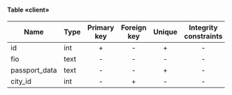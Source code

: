#### Table «client»

| Name          | Type | Primary key | Foreign key | Unique | Integrity constraints | Null/not null |
| ------------- | ---- | :---------: | :---------: | :----: | :-------------------: | ------------- |
| id            | int  |      +      |      -      |   +    |           -           | not null      |
| fio           | text |      -      |      -      |   -    |           -           | not null      |
| passport_data | text |      -      |      -      |   +    |           -           | not null      |
| city_id       | int  |      -      |      +      |   -    |           -           | not null      |


